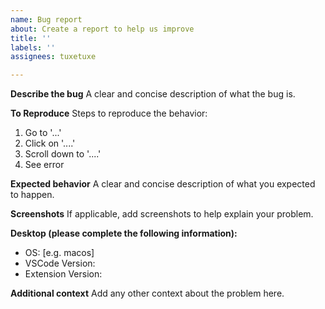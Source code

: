 ```yaml
---
name: Bug report
about: Create a report to help us improve
title: ''
labels: ''
assignees: tuxetuxe

---
```


**Describe the bug**
A clear and concise description of what the bug is.

**To Reproduce**
Steps to reproduce the behavior:
1. Go to '...'
2. Click on '....'
3. Scroll down to '....'
4. See error

**Expected behavior**
A clear and concise description of what you expected to happen.

**Screenshots**
If applicable, add screenshots to help explain your problem.

**Desktop (please complete the following information):**
 - OS: [e.g. macos]
 - VSCode Version:
 - Extension Version: 

**Additional context**
Add any other context about the problem here.

